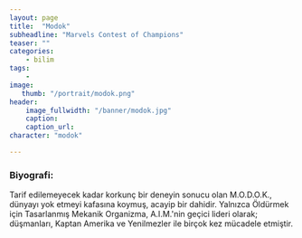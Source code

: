 ```yaml
---
layout: page
title:  "Modok"
subheadline: "Marvels Contest of Champions"
teaser: ""
categories:
    - bilim
tags:
    -
image:
   thumb: "/portrait/modok.png"
header:
    image_fullwidth: "/banner/modok.jpg"
    caption: 
    caption_url: 
character: "modok"

---
```


### Biyografi:

Tarif edilemeyecek kadar korkunç bir deneyin sonucu olan M.O.D.O.K., dünyayı yok etmeyi kafasına koymuş, acayip bir dahidir. Yalnızca Öldürmek için Tasarlanmış Mekanik Organizma, A.I.M.'nin geçici lideri olarak; düşmanları, Kaptan Amerika ve Yenilmezler ile birçok kez mücadele etmiştir.
